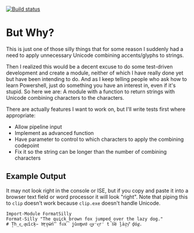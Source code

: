 [![Build status](https://ci.appveyor.com/api/projects/status/hfpmel46q7r7at9s?svg=true)](https://ci.appveyor.com/project/midnightfreddie/format-silly)


# But Why?

This is just one of those silly things that for some reason I suddenly had a need to apply unnecessary Unicode combining accents/glyphs to strings.

Then I realized this would be a decent excuse to do some test-driven development and create a module, neither of which I have really done yet but have been intending to do. And as I keep telling people who ask how to learn Powershell, just do something you have an interest in, even if it's stupid. So here we are: A module with a function to return strings with Unicode combining characters to the characters.

There are actually features I want to work on, but I'll write tests first where appropriate:

- Allow pipeline input
- Implement as advanced function
- Have parameter to control to which characters to apply the combining codepoint
- Fix it so the string can be longer than the number of combining characters

## Example Output

It may not look right in the console or ISE, but if you copy and paste it into a browser text field or word processor it will look "right". Note that piping this to `clip` doesn't work because `clip.exe` doesn't handle Unicode.

	Import-Module FormatSilly
    Format-Silly "The quick brown fox jumped over the lazy dog."
    # T̝h̲e͜ qͮu͐i̾c̨k̵ bͫr̤o̞ẅ́n̿ f̉o͗x͡ j̭u̔mͯp̹eͬdͨ o͇v̛e͖r̒ t̚h͋é l̮a̍z̙y͌ ḏógͭ.
